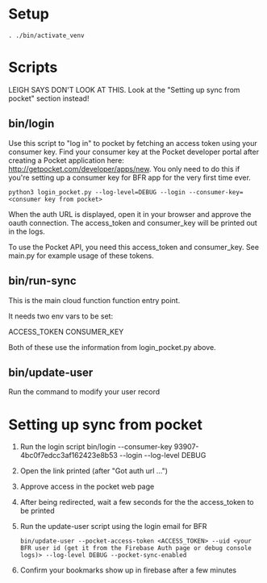 # Setup

    . ./bin/activate_venv

# Scripts

LEIGH SAYS DON'T LOOK AT THIS. Look at the "Setting up sync from pocket"
section instead!

## bin/login

Use this script to "log in" to pocket by fetching an access token using your
consumer key. Find your consumer key at the Pocket developer portal after
creating a Pocket application here: http://getpocket.com/developer/apps/new.
You only need to do this if you're setting up a consumer key for BFR app for
the very first time ever.

    python3 login_pocket.py --log-level=DEBUG --login --consumer-key=<consumer key from pocket>

When the auth URL is displayed, open it in your browser and approve the oauth
connection. The access_token and consumer_key will be printed out in the
logs.

To use the Pocket API, you need this access_token and consumer_key. See
main.py for example usage of these tokens.

## bin/run-sync

This is the main cloud function function entry point.

It needs two env vars to be set:

ACCESS_TOKEN
CONSUMER_KEY

Both of these use the information from login_pocket.py above.

## bin/update-user

Run the command to modify your user record

# Setting up sync from pocket

1.  Run the login script
    bin/login --consumer-key 93907-4bc0f7edcc3af162423e8b53 --login --log-level DEBUG

2.  Open the link printed (after "Got auth url ...")

3.  Approve access in the pocket web page

4.  After being redirected, wait a few seconds for the the access_token to be printed

5.  Run the update-user script using the login email for BFR

        bin/update-user --pocket-access-token <ACCESS_TOKEN> --uid <your BFR user id (get it from the Firebase Auth page or debug console logs)> --log-level DEBUG --pocket-sync-enabled

6.  Confirm your bookmarks show up in firebase after a few minutes
